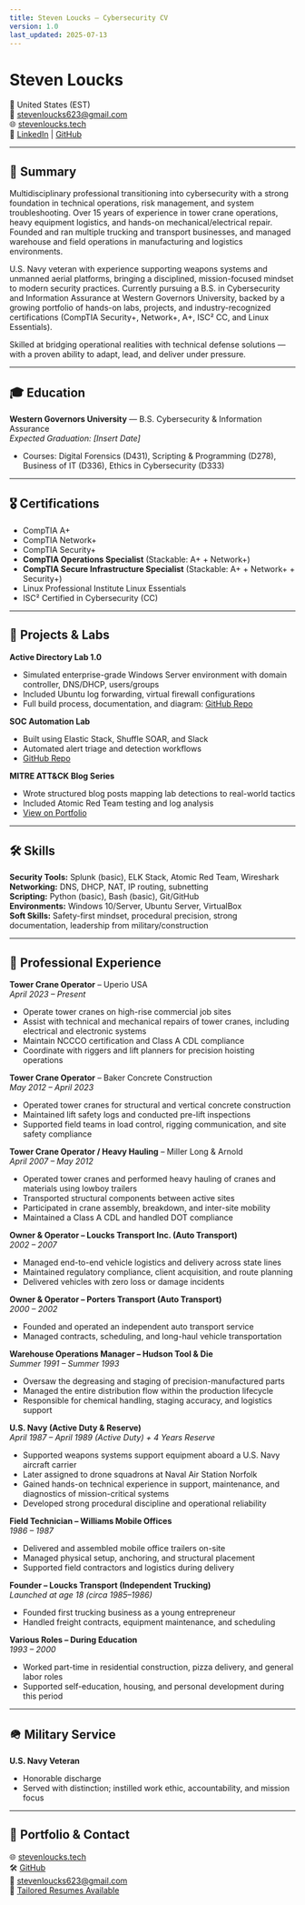 ```yaml
---
title: Steven Loucks – Cybersecurity CV
version: 1.0
last_updated: 2025-07-13
---
```


# Steven Loucks
📍 United States (EST)  
📧 stevenloucks623@gmail.com  
🌐 [stevenloucks.tech](https://stevenloucks.tech)  
🔗 [LinkedIn](https://www.linkedin.com/in/steven-loucks) | [GitHub](https://github.com/sloucks623)

---

## 🎯 Summary

Multidisciplinary professional transitioning into cybersecurity with a strong foundation in technical operations, risk management, and system troubleshooting. Over 15 years of experience in tower crane operations, heavy equipment logistics, and hands-on mechanical/electrical repair. Founded and ran multiple trucking and transport businesses, and managed warehouse and field operations in manufacturing and logistics environments.

U.S. Navy veteran with experience supporting weapons systems and unmanned aerial platforms, bringing a disciplined, mission-focused mindset to modern security practices. Currently pursuing a B.S. in Cybersecurity and Information Assurance at Western Governors University, backed by a growing portfolio of hands-on labs, projects, and industry-recognized certifications (CompTIA Security+, Network+, A+, ISC² CC, and Linux Essentials).

Skilled at bridging operational realities with technical defense solutions — with a proven ability to adapt, lead, and deliver under pressure.


---

## 🎓 Education

**Western Governors University** — B.S. Cybersecurity & Information Assurance  
*Expected Graduation: [Insert Date]*  
- Courses: Digital Forensics (D431), Scripting & Programming (D278), Business of IT (D336), Ethics in Cybersecurity (D333)

---

## 🎖 Certifications

- CompTIA A+  
- CompTIA Network+  
- CompTIA Security+  
- **CompTIA Operations Specialist** (Stackable: A+ + Network+)  
- **CompTIA Secure Infrastructure Specialist** (Stackable: A+ + Network+ + Security+)  
- Linux Professional Institute Linux Essentials  
- ISC² Certified in Cybersecurity (CC)


---

## 🧪 Projects & Labs

**Active Directory Lab 1.0**  
- Simulated enterprise-grade Windows Server environment with domain controller, DNS/DHCP, users/groups  
- Included Ubuntu log forwarding, virtual firewall configurations  
- Full build process, documentation, and diagram: [GitHub Repo](https://github.com/sloucks623/lab-active-directory-1.0)

**SOC Automation Lab**  
- Built using Elastic Stack, Shuffle SOAR, and Slack  
- Automated alert triage and detection workflows  
- [GitHub Repo](https://github.com/sloucks623/lab-soc-automation)

**MITRE ATT&CK Blog Series**  
- Wrote structured blog posts mapping lab detections to real-world tactics  
- Included Atomic Red Team testing and log analysis  
- [View on Portfolio](https://stevenloucks.tech)

---

## 🛠 Skills

**Security Tools:** Splunk (basic), ELK Stack, Atomic Red Team, Wireshark  
**Networking:** DNS, DHCP, NAT, IP routing, subnetting  
**Scripting:** Python (basic), Bash (basic), Git/GitHub  
**Environments:** Windows 10/Server, Ubuntu Server, VirtualBox  
**Soft Skills:** Safety-first mindset, procedural precision, strong documentation, leadership from military/construction

---

## 💼 Professional Experience

**Tower Crane Operator** – Uperio USA  
*April 2023 – Present*  
- Operate tower cranes on high-rise commercial job sites  
- Assist with technical and mechanical repairs of tower cranes, including electrical and electronic systems  
- Maintain NCCCO certification and Class A CDL compliance  
- Coordinate with riggers and lift planners for precision hoisting operations

**Tower Crane Operator** – Baker Concrete Construction  
*May 2012 – April 2023*  
- Operated tower cranes for structural and vertical concrete construction  
- Maintained lift safety logs and conducted pre-lift inspections  
- Supported field teams in load control, rigging communication, and site safety compliance

**Tower Crane Operator / Heavy Hauling** – Miller Long & Arnold  
*April 2007 – May 2012*  
- Operated tower cranes and performed heavy hauling of cranes and materials using lowboy trailers  
- Transported structural components between active sites  
- Participated in crane assembly, breakdown, and inter-site mobility  
- Maintained a Class A CDL and handled DOT compliance

**Owner & Operator – Loucks Transport Inc. (Auto Transport)**  
*2002 – 2007*  
- Managed end-to-end vehicle logistics and delivery across state lines  
- Maintained regulatory compliance, client acquisition, and route planning  
- Delivered vehicles with zero loss or damage incidents

**Owner & Operator – Porters Transport (Auto Transport)**  
*2000 – 2002*  
- Founded and operated an independent auto transport service  
- Managed contracts, scheduling, and long-haul vehicle transportation

**Warehouse Operations Manager – Hudson Tool & Die**  
*Summer 1991 – Summer 1993*  
- Oversaw the degreasing and staging of precision-manufactured parts  
- Managed the entire distribution flow within the production lifecycle  
- Responsible for chemical handling, staging accuracy, and logistics support

**U.S. Navy (Active Duty & Reserve)**  
*April 1987 – April 1989 (Active Duty) + 4 Years Reserve*  
- Supported weapons systems support equipment aboard a U.S. Navy aircraft carrier  
- Later assigned to drone squadrons at Naval Air Station Norfolk  
- Gained hands-on technical experience in support, maintenance, and diagnostics of mission-critical systems  
- Developed strong procedural discipline and operational reliability

**Field Technician – Williams Mobile Offices**  
*1986 – 1987*  
- Delivered and assembled mobile office trailers on-site  
- Managed physical setup, anchoring, and structural placement  
- Supported field contractors and logistics during delivery

**Founder – Loucks Transport (Independent Trucking)**  
*Launched at age 18 (circa 1985–1986)*  
- Founded first trucking business as a young entrepreneur  
- Handled freight contracts, equipment maintenance, and scheduling

**Various Roles – During Education**  
*1993 – 2000*  
- Worked part-time in residential construction, pizza delivery, and general labor roles  
- Supported self-education, housing, and personal development during this period



---

## 🪖 Military Service

**U.S. Navy Veteran**  
- Honorable discharge  
- Served with distinction; instilled work ethic, accountability, and mission focus

---

## 📁 Portfolio & Contact

🌐 [stevenloucks.tech](https://stevenloucks.tech)  
🛠 [GitHub](https://github.com/sloucks623)  
📧 stevenloucks623@gmail.com  
📄 [Tailored Resumes Available](https://github.com/sloucks623/resume-cv-generator/resumes)
